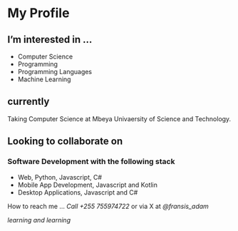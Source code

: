 # My Profile
## I’m interested in ...
- Computer Science
- Programming
- Programming Languages
- Machine Learning

## currently
Taking Computer Science at Mbeya Univaersity of Science and Technology.

## Looking to collaborate on
### Software Development with the following stack 
- Web, Python, Javascript, C#
- Mobile App Development, Javascript and Kotlin
- Desktop Applications, Javascript and C#

How to reach me ... _Call +255 755974722_ or via X at *@fransis_adam*

_learning and learning_
